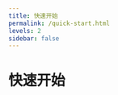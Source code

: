 ```yaml
---
title: 快速开始
permalink: /quick-start.html
levels: 2
sidebar: false
---
```


# 快速开始

<!-- @include: ../README.md#quick-start -->
